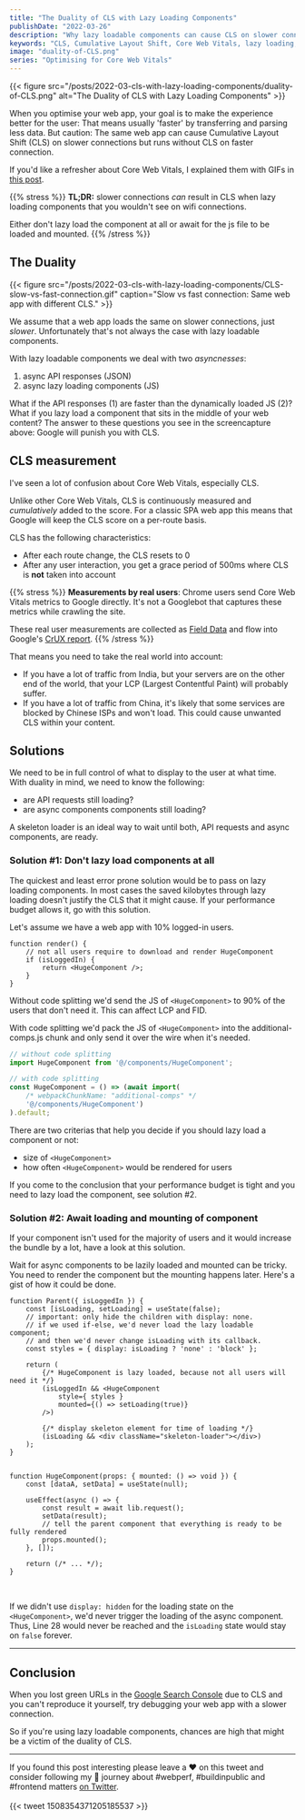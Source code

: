 ```yaml
---
title: "The Duality of CLS with Lazy Loading Components"
publishDate: "2022-03-26"
description: "Why lazy loadable components can cause CLS on slower connections and how to prevent it."
keywords: "CLS, Cumulative Layout Shift, Core Web Vitals, lazy loading, async components"
image: "duality-of-CLS.png"
series: "Optimising for Core Web Vitals"
---
```


{{< figure src="/posts/2022-03-cls-with-lazy-loading-components/duality-of-CLS.png" alt="The Duality of CLS with Lazy Loading Components" >}}

When you optimise your web app, your goal is to make the experience better for the user: That means usually 'faster' by transferring and parsing less data. But caution: The same web app can cause Cumulative Layout Shift (CLS) on slower connections but runs without CLS on faster connection.

If you'd like a refresher about Core Web Vitals, I explained them with GIFs in [this post](https://wicki.io/posts/2021-07-core-web-vitals/).

{{% stress %}}
**TL;DR:** slower connections _can_ result in CLS when lazy loading components that you wouldn't see on wifi connections.

Either don't lazy load the component at all or await for the js file to be loaded and mounted.
{{% /stress %}}

## The Duality

{{< figure src="/posts/2022-03-cls-with-lazy-loading-components/CLS-slow-vs-fast-connection.gif" caption="Slow vs fast connection: Same web app with different CLS." >}}

We assume that a web app loads the same on slower connections, just _slower_. Unfortunately that's not always the case with lazy loadable components.

With lazy loadable components we deal with two _asyncnesses_:
1. async API responses (JSON)
2. async lazy loading components (JS)

What if the API responses (1) are faster than the dynamically loaded JS (2)? What if you lazy load a component that sits in the middle of your web content? The answer to these questions you see in the screencapture above: Google will punish you with CLS.

## CLS measurement

I've seen a lot of confusion about Core Web Vitals, especially CLS.

Unlike other Core Web Vitals, CLS is continuously measured and _cumulatively_ added to the score. For a classic SPA web app this means that Google will keep the CLS score on a per-route basis.

CLS has the following characteristics:

* After each route change, the CLS resets to 0
* After any user interaction, you get a grace period of 500ms where CLS is **not** taken into account

{{% stress %}}
**Measurements by real users**: Chrome users send Core Web Vitals metrics to Google directly. It's not a Googlebot that captures these metrics while crawling the site.

These real user measurements are collected as [Field Data](https://web.dev/lab-and-field-data-differences/#field-data) and flow into Google's [CrUX report](https://developers.google.com/web/tools/chrome-user-experience-report).
{{% /stress %}}

That means you need to take the real world into account: 
* If you have a lot of traffic from India, but your servers are on the other end of the world, that your LCP (Largest Contentful Paint) will probably suffer.
* If you have a lot of traffic from China, it's likely that some services are blocked by Chinese ISPs and won't load. This could cause unwanted CLS within your content.

## Solutions

We need to be in full control of what to display to the user at what time. With duality in mind, we need to know the following:
* are API requests still loading?
* are async components components still loading?

A skeleton loader is an ideal way to wait until both, API requests and async components, are ready.

### Solution #1: Don't lazy load components at all

The quickest and least error prone solution would be to pass on lazy loading components. In most cases the saved kilobytes through lazy loading doesn't justify the CLS that it might cause. If your performance budget allows it, go with this solution.

Let's assume we have a web app with 10% logged-in users.

```tsx
function render() {
	// not all users require to download and render HugeComponent
	if (isLoggedIn) {
		return <HugeComponent />;
	}
}
```

Without code splitting we'd send the JS of `<HugeComponent>` to 90% of the users that don't need it. This can affect LCP and FID.

With code splitting we'd pack the JS of `<HugeComponent>` into the additional-comps.js chunk and only send it over the wire when it's needed.

```typescript
// without code splitting
import HugeComponent from '@/components/HugeComponent';

// with code splitting
const HugeComponent = () => (await import(
	/* webpackChunkName: "additional-comps" */ 
	'@/components/HugeComponent')
).default;
```

There are two criterias that help you decide if you should lazy load a component or not:
* size of `<HugeComponent>`
* how often `<HugeComponent>` would be rendered for users

If you come to the conclusion that your performance budget is tight and you need to lazy load the component, see solution #2.

### Solution #2: Await loading and mounting of component

If your component isn't used for the majority of users and it would increase the bundle by a lot, have a look at this solution.

Wait for async components to be lazily loaded and mounted can be tricky. You need to render the component but the mounting happens later. Here's a gist of how it could be done.

```tsx {linenos=table}
function Parent({ isLoggedIn }) {
	const [isLoading, setLoading] = useState(false);
	// important: only hide the children with display: none.
	// if we used if-else, we'd never load the lazy loadable component;
	// and then we'd never change isLoading with its callback.
	const styles = { display: isLoading ? 'none' : 'block' };
	
	return (
		{/* HugeComponent is lazy loaded, because not all users will need it */}
		(isLoggedIn && <HugeComponent 
			style={ styles } 
			mounted={() => setLoading(true)}
		/>)

		{/* display skeleton element for time of loading */}
		(isLoading && <div className="skeleton-loader"></div>)
	);
}


function HugeComponent(props: { mounted: () => void }) {
	const [dataA, setData] = useState(null);

	useEffect(async () => {
		const result = await lib.request();
		setData(result);
		// tell the parent component that everything is ready to be fully rendered
		props.mounted();
	}, []);

	return (/* ... */);
}
```

<br>

If we didn't use `display: hidden` for the loading state on the `<HugeComponent>`, we'd never trigger the loading of the async component. Thus, Line 28 would never be reached and the `isLoading` state would stay on `false` forever. 

---

## Conclusion

When you lost green URLs in the [Google Search Console](https://search.google.com/search-console) due to CLS and you can't reproduce it yourself, try debugging your web app with a slower connection. 

So if you're using lazy loadable components, chances are high that might be a victim of the duality of CLS.

---

If you found this post interesting please leave a ❤️ on this tweet and consider following my 🎢 journey about #webperf, #buildinpublic and #frontend matters [on Twitter](https://twitter.com/zwacky).
<br /><br />
{{< tweet 1508354371205185537 >}}